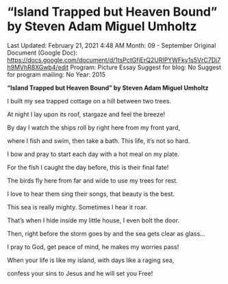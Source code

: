 # “Island Trapped but Heaven Bound” by Steven Adam Miguel Umholtz

Last Updated: February 21, 2021 4:48 AM
Month: 09 - September
Original Document (Google Doc): https://docs.google.com/document/d/1tsPctGfjErQ2URIPYWFky1s5VrC7Di7h9MVhR8XGwb4/edit
Program: Picture Essay
Suggest for blog: No
Suggest for program mailing: No
Year: 2015

**“Island Trapped but Heaven Bound” by Steven Adam Miguel Umholtz**

I built my sea trapped cottage on a hill between two trees.

At night I lay upon its roof, stargaze and feel the breeze!

By day I watch the ships roll by right here from my front yard,

where I fish and swim, then take a bath. This life, it’s not so hard.

I bow and pray to start each day with a hot meal on my plate.

For the fish I caught the day before, this is their final fate!

The birds fly here from far and wide to use my trees for rest.

I love to hear them sing their songs, that beauty is the best.

This sea is really mighty. Sometimes I hear it roar.

That’s when I hide inside my little house, I even bolt the door.

Then, right before the storm goes by and the sea gets clear as glass…

I pray to God, get peace of mind, he makes my worries pass!

When your life is like my island, with days like a raging sea,

confess your sins to Jesus and he will set you Free!